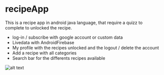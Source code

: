 # recipeApp

This is a recipe app in android java language, that require a quizz to complete to unlocked the recipe.

- log-in / subscribe with google account or custom data
- Livedata with AndroidFirebase
- My profile with the recipes unlocked and the logout / delete the account 
- Add a recipe with all categories
- Search bar for the differents recipes available

![alt text](https://kenjorion.github.io/img/1.png)
